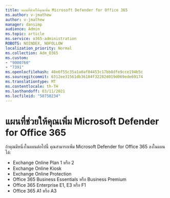 ```yaml
---
title: แผนที่ช่วยให้คุณเพิ่ม Microsoft Defender for Office 365
ms.author: v-jmathew
author: v-jmathew
manager: dansimp
audience: Admin
ms.topic: article
ms.service: o365-administration
ROBOTS: NOINDEX, NOFOLLOW
localization_priority: Normal
ms.collection: Adm_O365
ms.custom:
- "9000760"
- "7391"
ms.openlocfilehash: 48e6f55c35a1a0af04453c17bb8dfe9cce194b5c
ms.sourcegitcommit: 6312ee31561db36104f32282d019d069ede69174
ms.translationtype: MT
ms.contentlocale: th-TH
ms.lasthandoff: 03/11/2021
ms.locfileid: "50750234"
---
```

# <a name="plans-that-let-you-add-microsoft-defender-for-office-365"></a>แผนที่ช่วยให้คุณเพิ่ม Microsoft Defender for Office 365

ถ้าคุณมีหนึ่งในแผนต่อไปนี้ คุณสามารถเพิ่ม Microsoft Defender for Office 365 ลงในแผนได้:

- Exchange Online Plan 1 หรือ 2
- Exchange Online Kiosk
- Exchange Online Protection
- Office 365 Business Essentials หรือ Business Premium
- Office 365 Enterprise E1, E3 หรือ F1
- Office 365 A1 หรือ A3
